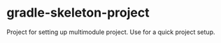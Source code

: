# gradle-skeleton-project
Project for setting up multimodule project. Use for a quick project setup.
